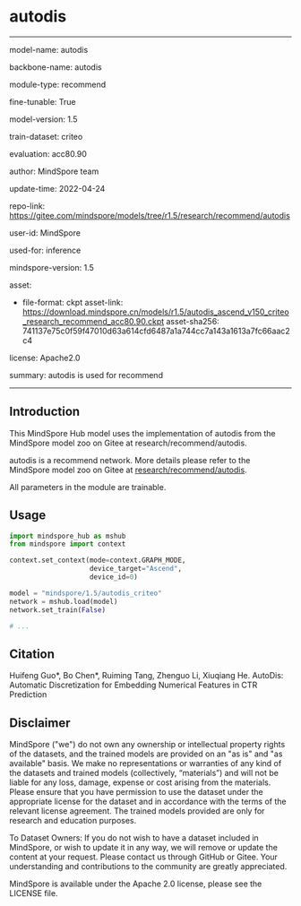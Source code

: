 # autodis

---

model-name: autodis

backbone-name: autodis

module-type: recommend

fine-tunable: True

model-version: 1.5

train-dataset: criteo

evaluation: acc80.90

author: MindSpore team

update-time: 2022-04-24

repo-link: <https://gitee.com/mindspore/models/tree/r1.5/research/recommend/autodis>

user-id: MindSpore

used-for: inference

mindspore-version: 1.5

asset:

-
    file-format: ckpt
    asset-link: <https://download.mindspore.cn/models/r1.5/autodis_ascend_v150_criteo_research_recommend_acc80.90.ckpt>
    asset-sha256: 741137e75c0f59f47010d63a614cfd6487a1a744cc7a143a1613a7fc66aac2c4

license: Apache2.0

summary: autodis is used for recommend

---

## Introduction

This MindSpore Hub model uses the implementation of autodis from the MindSpore model zoo on Gitee at research/recommend/autodis.

autodis is a recommend network. More details please refer to the MindSpore model zoo on Gitee at [research/recommend/autodis](https://gitee.com/mindspore/models/blob/r1.5/research/recommend/autodis/README.md).

All parameters in the module are trainable.

## Usage

```python
import mindspore_hub as mshub
from mindspore import context

context.set_context(mode=context.GRAPH_MODE,
                    device_target="Ascend",
                    device_id=0)

model = "mindspore/1.5/autodis_criteo"
network = mshub.load(model)
network.set_train(False)

# ...
```

## Citation

Huifeng Guo*, Bo Chen*, Ruiming Tang, Zhenguo Li, Xiuqiang He. AutoDis: Automatic Discretization for Embedding Numerical Features in CTR Prediction

## Disclaimer

MindSpore ("we") do not own any ownership or intellectual property rights of the datasets, and the trained models are provided on an "as is" and "as available" basis. We make no representations or warranties of any kind of the datasets and trained models (collectively, “materials”) and will not be liable for any loss, damage, expense or cost arising from the materials. Please ensure that you have permission to use the dataset under the appropriate license for the dataset and in accordance with the terms of the relevant license agreement. The trained models provided are only for research and education purposes.

To Dataset Owners: If you do not wish to have a dataset included in MindSpore, or wish to update it in any way, we will remove or update the content at your request. Please contact us through GitHub or Gitee. Your understanding and contributions to the community are greatly appreciated.

MindSpore is available under the Apache 2.0 license, please see the LICENSE file.
